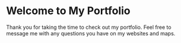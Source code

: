 <h1>Welcome to My Portfolio</h1>
<p>Thank you for taking the time to check out my portfolio. Feel free to message me with any questions you have on my websites and maps.</p>
